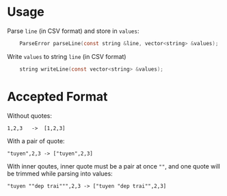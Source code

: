 # Usage 

Parse `line` (in CSV format) and store in `values`:

```c
    ParseError parseLine(const string &line, vector<string> &values);
```

Write `values` to string `line` (in CSV format)

```c
    string writeLine(const vector<string> &values);
```

# Accepted Format

Without quotes:
```
1,2,3   ->  [1,2,3]
```

With a pair of quote:
```
"tuyen",2,3 -> ["tuyen",2,3]
```

With inner qoutes, inner quote must be a pair at once `""`, and one quote will be trimmed while parsing into values:
```
"tuyen ""dep trai""",2,3 -> ["tuyen "dep trai"",2,3]
```
